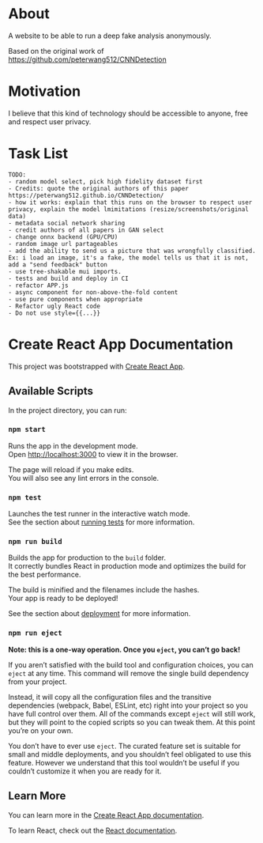 # About

A website to be able to run a deep fake analysis anonymously.

Based on the original work of https://github.com/peterwang512/CNNDetection

# Motivation 

I believe that this kind of technology should be accessible to anyone, free and respect user privacy.

# Task List

    TODO:
    - random model select, pick high fidelity dataset first
    - Credits: quote the original authors of this paper https://peterwang512.github.io/CNNDetection/
    - how it works: explain that this runs on the browser to respect user privacy, explain the model lmimitations (resize/screenshots/original data)
    - metadata social network sharing
    - credit authors of all papers in GAN select
    - change onnx backend (GPU/CPU) 
    - random image url partageables
    - add the ability to send us a picture that was wrongfully classified. Ex: i load an image, it's a fake, the model tells us that it is not, add a "send feedback" button
    - use tree-shakable mui imports. 
    - tests and build and deploy in CI
    - refactor APP.js
    - async component for non-above-the-fold content
    - use pure components when appropriate
    - Refactor ugly React code
    - Do not use style={{...}}

# Create React App Documentation

This project was bootstrapped with [Create React App](https://github.com/facebook/create-react-app).

## Available Scripts

In the project directory, you can run:

### `npm start`

Runs the app in the development mode.<br />
Open [http://localhost:3000](http://localhost:3000) to view it in the browser.

The page will reload if you make edits.<br />
You will also see any lint errors in the console.

### `npm test`

Launches the test runner in the interactive watch mode.<br />
See the section about [running tests](https://facebook.github.io/create-react-app/docs/running-tests) for more information.

### `npm run build`

Builds the app for production to the `build` folder.<br />
It correctly bundles React in production mode and optimizes the build for the best performance.

The build is minified and the filenames include the hashes.<br />
Your app is ready to be deployed!

See the section about [deployment](https://facebook.github.io/create-react-app/docs/deployment) for more information.

### `npm run eject`

**Note: this is a one-way operation. Once you `eject`, you can’t go back!**

If you aren’t satisfied with the build tool and configuration choices, you can `eject` at any time. This command will remove the single build dependency from your project.

Instead, it will copy all the configuration files and the transitive dependencies (webpack, Babel, ESLint, etc) right into your project so you have full control over them. All of the commands except `eject` will still work, but they will point to the copied scripts so you can tweak them. At this point you’re on your own.

You don’t have to ever use `eject`. The curated feature set is suitable for small and middle deployments, and you shouldn’t feel obligated to use this feature. However we understand that this tool wouldn’t be useful if you couldn’t customize it when you are ready for it.

## Learn More

You can learn more in the [Create React App documentation](https://facebook.github.io/create-react-app/docs/getting-started).

To learn React, check out the [React documentation](https://reactjs.org/).
